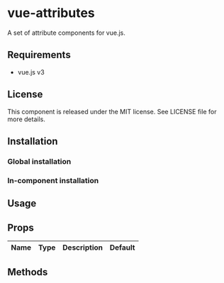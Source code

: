 # vue-attributes

A set of attribute components for vue.js.

## Requirements

* vue.js v3

## License

This component is released under the MIT license. See LICENSE file for more details.

## Installation

### Global installation


### In-component installation


## Usage

## Props

| Name            | Type      | Description                                                       | Default    |
| --------------- | --------- | ----------------------------------------------------------------- | ---------- |

## Methods
